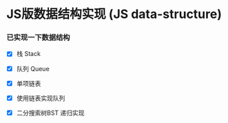 # JS版数据结构实现 (JS data-structure)

### 已实现一下数据结构

- [x] 栈 Stack

- [x] 队列 Queue

- [x] 单项链表

- [x] 使用链表实现队列

- [x] 二分搜索树BST 递归实现

